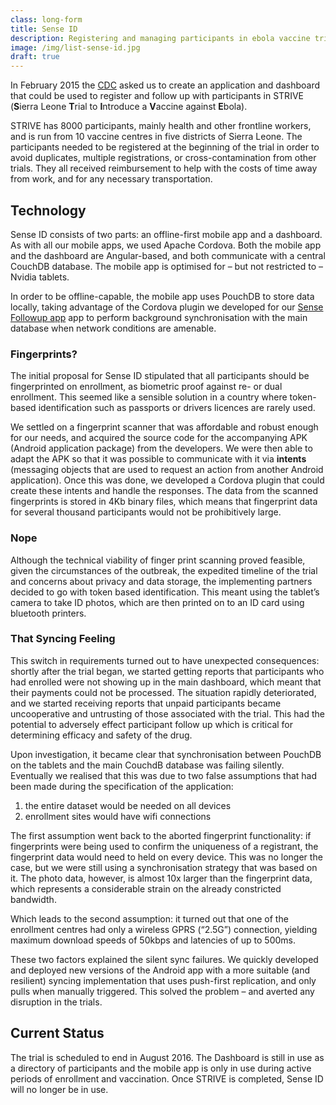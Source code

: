 ```yaml
---
class: long-form
title: Sense ID
description: Registering and managing participants in ebola vaccine trials
image: /img/list-sense-id.jpg
draft: true
---
```


In February 2015 the [CDC](http://www.cdc.gov/index.htm) asked us to create an application and dashboard that could be used to register and follow up with participants in STRIVE (**S**ierra Leone **T**rial to **I**ntroduce a **V**accine against **E**bola).

STRIVE has 8000 participants, mainly health and other frontline workers, and is run from 10 vaccine centres in five districts of Sierra Leone. The participants needed to be registered at the beginning of the trial in order to avoid duplicates, multiple registrations, or cross-contamination from other trials. They all received reimbursement to help with the costs of time away from work, and for any necessary transportation.

## Technology

Sense ID consists of two parts: an offline-first mobile app and a dashboard. As with all our mobile apps, we used Apache Cordova. Both the mobile app and the dashboard are Angular-based, and both communicate with a central CouchDB database. The mobile app is optimised for – but not restricted to – Nvidia tablets.

In order to be offline-capable, the mobile app uses PouchDB to store data locally, taking advantage of the Cordova plugin we developed for our [Sense Followup app](/case-studies/sense-followup.html) app to perform background synchronisation with the main database when network conditions are amenable.

### Fingerprints?

The initial proposal for Sense ID stipulated that all participants should be fingerprinted on enrollment, as biometric proof against re- or dual enrollment. This seemed like a sensible solution in a country where token-based identification such as passports or drivers licences are rarely used.

We settled on a fingerprint scanner that was affordable and robust enough for our needs, and acquired the source code for the accompanying APK (Android application package) from the developers. We were then able to adapt the APK so that it was possible to communicate with it via **intents** (messaging objects that are used to request an action from another Android application). Once this was done, we developed a Cordova plugin that could create these intents and handle the responses. The data from the scanned fingerprints is stored in 4Kb binary files, which means that fingerprint data for several thousand participants would not be prohibitively large.

### Nope

Although the technical viability of finger print scanning proved feasible, given the circumstances of the outbreak, the expedited timeline of the trial and concerns about privacy and data storage, the implementing partners decided to go with token based identification. This meant using the tablet’s camera to take ID photos, which are then printed on to an ID card using bluetooth printers.

### That Syncing Feeling

This switch in requirements turned out to have unexpected consequences: shortly after the trial began, we started getting reports that participants who had enrolled were not showing up in the main dashboard, which meant that their payments could not be processed. The situation rapidly deteriorated, and we started receiving reports that unpaid participants became uncooperative and untrusting of those associated with the trial. This had the potential to adversely effect participant follow up which is critical for determining efficacy and safety of the drug.

Upon investigation, it became clear that synchronisation between PouchDB on the tablets and the main CouchdB database was failing silently. Eventually we realised that this was due to two false assumptions that had been made during the specification of the application:

1. the entire dataset would be needed on all devices
2. enrollment sites would have wifi connections

The first assumption went back to the aborted fingerprint functionality: if fingerprints were being used to confirm the uniqueness of a registrant, the fingerprint data would need to held on every device. This was no longer the case, but we were still using a synchronisation strategy that was based on it. The photo data, however, is almost 10x larger than the fingerprint data, which represents a considerable strain on the already constricted bandwidth.

Which leads to the second assumption: it turned out that one of the enrollment centres had only a wireless GPRS (“2.5G”) connection, yielding maximum download speeds of 50kbps and latencies of up to 500ms.

These two factors explained the silent sync failures. We quickly developed and deployed new versions of the Android app with a more suitable (and resilient) syncing implementation that uses push-first replication, and only pulls when manually triggered. This solved the problem – and averted any disruption in the trials.

## Current Status

The trial is scheduled to end in August 2016. The Dashboard is still in use as a directory of participants and the mobile app is only in use during active periods of enrollment and vaccination. Once STRIVE is completed, Sense ID will no longer be in use.
